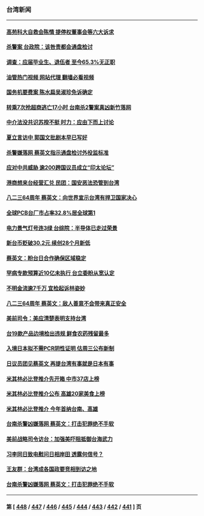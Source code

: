 ### 台湾新闻
---
#### [高苑科大自救会陈情 提停权董事会等六大诉求](../../pages/ncid1349361/n13808496.md?08240045) 
#### [杀警案 台政院：该咎责都会通盘检讨](../../pages/ncid1349361/n13808507.md?08240045) 
#### [调查：应届毕业生、退伍者 至今65.3%无正职](../../pages/ncid1349361/n13808498.md?08240045) 
#### [油管热门视频 网站代理 翻墙必看视频](http://209.222.30.114:81/youtube.html?08240045)
#### [国务机要费案 陈水扁吴淑珍免诉确定](../../pages/ncid1349361/n13808510.md?08240045) 
#### [转乘7次抢超商逃亡17小时 台南杀2警案真凶新竹落网](../../pages/ncid1349361/n13808518.md?08240045) 
#### [中介法没共识苏揆不挺 时力：应由下而上讨论](../../pages/ncid1349361/n13808522.md?08240045) 
#### [夏立言访中 郭国文批剧本早已写好](../../pages/ncid1349361/n13808517.md?08240045) 
#### [杀警嫌落网 蔡英文指示通盘检讨外役监标准](../../pages/ncid1349361/n13808513.md?08240045) 
#### [应对中共威胁 逾200跨国议员成立“印太论坛”](../../pages/ncid1349361/n13808417.md?08240045) 
#### [港商想来台经营汇兑 民团：国安恶法恐管到台湾](../../pages/ncid1349361/n13808489.md?08240045) 
#### [八二三64周年 蔡英文：向世界宣示台湾有捍卫国家决心](../../pages/ncid1349361/n13808418.md?08240045) 
#### [全球PCB台厂市占率32.8%居全球第1](../../pages/ncid1349361/n13808435.md?08240045) 
#### [电力景气灯号连3绿 台综院：半导体已走过荣景](../../pages/ncid1349361/n13808424.md?08240045) 
#### [新台币贬破30.2元 续创28个月新低](../../pages/ncid1349361/n13808428.md?08240045) 
#### [蔡英文：盼台日合作确保区域稳定](../../pages/ncid1349361/n13808350.md?08240045) 
#### [罕病专款预算近10亿未执行 台立委盼从宽认定](../../pages/ncid1349361/n13808411.md?08240045) 
#### [不明金流逾7千万 宜检起诉林姿妙](../../pages/ncid1349361/n13808409.md?08240045) 
#### [八二三64周年 蔡英文：敌人善意不会带来真正安全](../../pages/ncid1349361/n13808407.md?08240045) 
#### [美前司令：美应清楚表明支持台湾](../../pages/ncid1349361/n13808364.md?08240045) 
#### [台19款产品边境检出违规 鲜食农药残留最多](../../pages/ncid1349361/n13808396.md?08240045) 
#### [入境日本拟不需PCR阴性证明 估周三公布新制](../../pages/ncid1349361/n13808392.md?08240045) 
#### [日议员团见蔡英文 再提台湾有事就是日本有事](../../pages/ncid1349361/n13808307.md?08240045) 
#### [米其林必比登推介先开箱 中市37店上榜](../../pages/ncid1349361/n13808289.md?08240045) 
#### [米其林必比登推介公布 高雄20家美食上榜](../../pages/ncid1349361/n13808259.md?08240045) 
#### [米其林必比登推介 今年首纳台南、高雄](../../pages/ncid1349361/n13808122.md?08240045) 
#### [台南杀警凶嫌落网 蔡英文：打击犯罪绝不手软](../../pages/ncid1349361/n13808196.md?08240045) 
#### [美前战略司令访台：加强美吓阻抵御台海武力](../../pages/ncid1349361/n13808240.md?08240045) 
#### [习李同日致电慰问日相岸田 透露何信号？](../../pages/ncid1349361/n13807974.md?08240045) 
#### [王友群：台湾成各国政要竞相到访之地](../../pages/ncid1349361/n13807989.md?08240045) 
#### [台南杀警凶嫌落网 蔡英文：打击犯罪绝不手软](../../pages/ncid1349361/n13808100.md?08240045) 

---
#### 第 [ [448](./448.md?08240045) / [447](./447.md?08240045) / [446](./446.md?08240045) / [445](./445.md?08240045) / [444](./444.md?08240045) / [443](./443.md?08240045) / [442](./442.md?08240045) / [441](./441.md?08240045) ] 页
